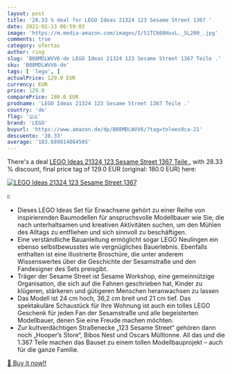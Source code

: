 ```yaml
---
layout: post
title: '28.33 % deal for LEGO Ideas 21324 123 Sesame Street 1367 '
date: 2021-02-13 06:59:03
image: 'https://m.media-amazon.com/images/I/51TCb88HusL._SL200_.jpg'
comments: true
category: ofertas
author: ring
slug: 'B08MDLWVV6-de LEGO Ideas 21324 123 Sesame Street 1367 Teile .'
sku: 'B08MDLWVV6-de'
tags: [ 'lego', ]
actualPrice: 129.0 EUR
currency: EUR
price: 129.0
comparePrice: 180.0 EUR
prodname: 'LEGO Ideas 21324 123 Sesame Street 1367 Teile .'
country: 'de'
flag: '🇩🇪'
brand: 'LEGO'
buyurl: 'https://www.amazon.de/dp/B08MDLWVV6/?tag=tolees0ca-21'
descuento: '28.33'
average: '183.689014084505'
---
```


There's a deal [LEGO Ideas 21324 123 Sesame Street 1367 Teile .](https://www.amazon.de/dp/B08MDLWVV6/?tag=tolees0ca-21)  with  28.33 % discount, final price tag of  129.0 EUR (original: 180.0 EUR) here:

[![LEGO Ideas 21324 123 Sesame Street 1367 ](https://m.media-amazon.com/images/I/51TCb88HusL._SL200_.jpg)](https://www.amazon.de/dp/B08MDLWVV6/?tag=tolees0ca-21)

ℹ️:

- Dieses LEGO Ideas Set für Erwachsene gehört zu einer Reihe von inspirierenden Baumodellen für anspruchsvolle Modellbauer wie Sie, die nach unterhaltsamen und kreativen Aktivitäten suchen, um den Mühlen des Alltags zu entfliehen und sich sinnvoll zu beschäftigen.
- Eine verständliche Bauanleitung ermöglicht sogar LEGO Neulingen ein ebenso selbstbewusstes wie vergnügliches Bauerlebnis. Ebenfalls enthalten ist eine illustrierte Broschüre, die unter anderem Wissenswertes über die Geschichte der Sesamstraße und den Fandesigner des Sets preisgibt.
- Träger der Sesame Street ist Sesame Workshop, eine gemeinnützige Organisation, die sich auf die Fahnen geschrieben hat, Kinder zu klügeren, stärkeren und gütigeren Menschen heranwachsen zu lassen
- Das Modell ist 24 cm hoch, 36,2 cm breit und 21 cm tief. Das spektakuläre Schaustück für Ihre Wohnung ist auch ein tolles LEGO Geschenk für jeden Fan der Sesamstraße und alle begeisterten Modellbauer, denen Sie eine Freude machen möchten.
- Zur kultverdächtigen Straßenecke „123 Sesame Street“ gehören dann noch „Hooper‘s Store“, Bibos Nest und Oscars Mülltonne. All das und die 1.367 Teile machen das Bauset zu einem tollen Modellbauprojekt – auch für die ganze Familie.

[🛒 Buy it now!!](https://www.amazon.de/dp/B08MDLWVV6/?tag=tolees0ca-21)
